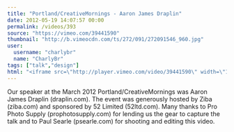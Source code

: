 ```yaml
---
title: "Portland/CreativeMornings - Aaron James Draplin"
date: 2012-05-19 14:07:57 00:00
permalink: /videos/393
source: "https://vimeo.com/39441590"
thumbnail: "http://b.vimeocdn.com/ts/272/091/272091546_960.jpg"
user:
  username: "charlybr"
  name: "CharlyBr"
tags: ["talk","design"]
html: "<iframe src=\"http://player.vimeo.com/video/39441590\" width=\"1280\" height=\"720\" frameborder=\"0\" webkitallowfullscreen mozallowfullscreen allowfullscreen></iframe>"
---
```


Our speaker at the March 2012 Portland/CreativeMornings was Aaron James Draplin (draplin.com). The event was generously hosted by Ziba (ziba.com) and sponsored by 52 Limited (52ltd.com). Many thanks to Pro Photo Supply (prophotosupply.com) for lending us the gear to capture the talk and to Paul Searle (psearle.com) for shooting and editing this video.